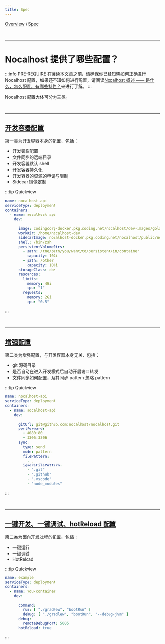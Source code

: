 ```yaml
---
title: Spec
---
```

[Overview](config.md) / [Spec](config-spec.md)

<br/>

******

# Nocalhost 提供了哪些配置？

:::info PRE-REQUIRE
在阅读本文章之前，请确保你已经知晓如何正确进行 Nocalhost 配置，如果还不知如何进行配置，请阅读[Nocalhost 概述 —— 是什么，怎么配置，有哪些特性？](config-overview.md)来进行了解。
:::

Nocalhost 配置大体可分为三类。

<br/>

******

## [开发容器配置](config-dev-container.md)

第一类为开发容器本身的配置，包括：

 - 开发镜像配置
 - 文件同步的远端目录
 - 开发容器默认 shell
 - 开发容器持久化
 - 开发容器的资源的申请与限制
 - Sidecar 镜像定制

:::tip Quickview
```yaml
name: nocalhost-api
serviceType: deployment
containers:
  - name: nocalhost-api
    dev:
      
      image: codingcorp-docker.pkg.coding.net/nocalhost/dev-images/golang:zsh
      workDir: /home/nocalhost-dev
      sidecarImage: nocalhost-docker.pkg.coding.net/nocalhost/public/nocalhost-sidecar:sshversion
      shell: /bin/zsh
      persistentVolumeDirs:
        - path: /the/path/you/want/to/persistent/in/container
          capacity: 10Gi
        - path: /other
          capacity: 10Gi
      storageClass: cbs
      resources:
        limits:
          memory: 4Gi
          cpu: "1"
        requests:
          memory: 2Gi
          cpu: "0.5"
```
:::



<br/>

******

## [增强配置](config-enhance.md)

第二类为增强配置，与开发容器本身无关，包括：

 - git 源码目录
 - 是否自动在进入开发模式后自动开启端口转发
 - 文件同步如何配置，及其同步 pattern 忽略 pattern

:::tip Quickview

```yaml
name: nocalhost-api
serviceType: deployment
containers:
  - name: nocalhost-api
    dev:
      
      gitUrl: git@github.com:nocalhost/nocalhost.git
      portForward:
        - 8080:80
        - 3306:3306
      sync:
        type: send
        mode: pattern
        filePattern:
          - .
        ignoreFilePattern:
          - ".git"
          - ".github"
          - ".vscode"
          - "node_modules"
```

:::

<br/>

******

## [一键开发、一键调试、hotReload 配置](config-develop.md)

第三类为面向开发过程的配置，包括：

 - 一键运行
 - 一键调试
 - HotReload

:::tip Quickview

```yaml
name: example
serviceType: deployment
containers:
  - name: you-container
    dev:
      
      command:
        run: [ "./gradlew", "bootRun" ]
        debug: [ "./gradlew", "bootRun", "--debug-jvm" ]
      debug:
        remoteDebugPort: 5005
      hotReload: true
```

:::

